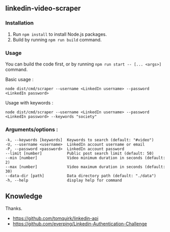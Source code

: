 ## linkedin-video-scraper

### Installation
1. Run `npm install` to install Node.js packages.
2. Build by running `npm run build` command.

### Usage
You can build the code first, or by running `npm run start -- [... <args>]` command.

Basic usage :

```shell
node dist/cmd/scraper --username <LinkedIn username> --password <LinkedIn password>
```
Usage with keywords :
```shell
node dist/cmd/scraper --username <LinkedIn username> --password <LinkedIn password> --keywords "society"
```
### Arguments/options :
```shell
-k, --keywords [keywords]  Keywords to search (default: "#video")
-U, --username <username>  LinkedIn account username or email
-P, --password <password>  LinkedIn account password
--limit [number]           Public post search limit (default: 50)
--min [number]             Video minimum duration in seconds (default: 2)
--max [number]             Video maximum duration in seconds (default: 30)
--data-dir [path]          Data directory path (default: "./data")
-h, --help                 display help for command
```

## Knowledge
Thanks.
- https://github.com/tomquirk/linkedin-api
- https://github.com/everping/Linkedin-Authentication-Challenge
